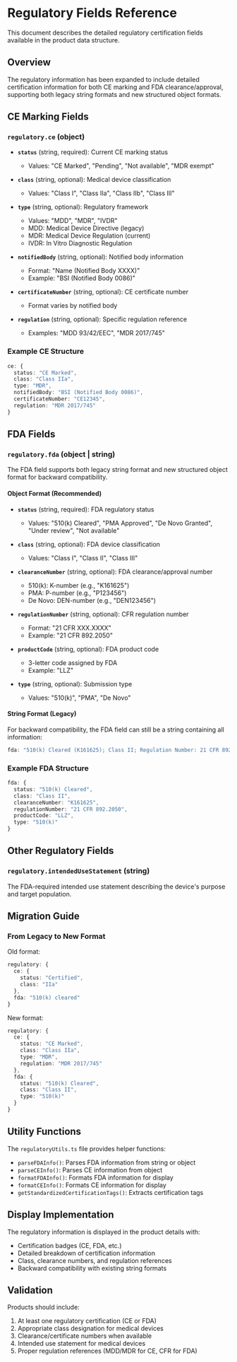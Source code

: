 # Regulatory Fields Reference

This document describes the detailed regulatory certification fields available in the product data structure.

## Overview

The regulatory information has been expanded to include detailed certification information for both CE marking and FDA clearance/approval, supporting both legacy string formats and new structured object formats.

## CE Marking Fields

### `regulatory.ce` (object)

- **`status`** (string, required): Current CE marking status
  - Values: "CE Marked", "Pending", "Not available", "MDR exempt"
  
- **`class`** (string, optional): Medical device classification
  - Values: "Class I", "Class IIa", "Class IIb", "Class III"
  
- **`type`** (string, optional): Regulatory framework
  - Values: "MDD", "MDR", "IVDR"
  - MDD: Medical Device Directive (legacy)
  - MDR: Medical Device Regulation (current)
  - IVDR: In Vitro Diagnostic Regulation
  
- **`notifiedBody`** (string, optional): Notified body information
  - Format: "Name (Notified Body XXXX)"
  - Example: "BSI (Notified Body 0086)"
  
- **`certificateNumber`** (string, optional): CE certificate number
  - Format varies by notified body
  
- **`regulation`** (string, optional): Specific regulation reference
  - Examples: "MDD 93/42/EEC", "MDR 2017/745"

### Example CE Structure

```typescript
ce: {
  status: "CE Marked",
  class: "Class IIa",
  type: "MDR",
  notifiedBody: "BSI (Notified Body 0086)",
  certificateNumber: "CE12345",
  regulation: "MDR 2017/745"
}
```

## FDA Fields

### `regulatory.fda` (object | string)

The FDA field supports both legacy string format and new structured object format for backward compatibility.

#### Object Format (Recommended)

- **`status`** (string, required): FDA regulatory status
  - Values: "510(k) Cleared", "PMA Approved", "De Novo Granted", "Under review", "Not available"
  
- **`class`** (string, optional): FDA device classification
  - Values: "Class I", "Class II", "Class III"
  
- **`clearanceNumber`** (string, optional): FDA clearance/approval number
  - 510(k): K-number (e.g., "K161625")
  - PMA: P-number (e.g., "P123456")
  - De Novo: DEN-number (e.g., "DEN123456")
  
- **`regulationNumber`** (string, optional): CFR regulation number
  - Format: "21 CFR XXX.XXXX"
  - Example: "21 CFR 892.2050"
  
- **`productCode`** (string, optional): FDA product code
  - 3-letter code assigned by FDA
  - Example: "LLZ"
  
- **`type`** (string, optional): Submission type
  - Values: "510(k)", "PMA", "De Novo"

#### String Format (Legacy)

For backward compatibility, the FDA field can still be a string containing all information:

```typescript
fda: "510(k) Cleared (K161625); Class II; Regulation Number: 21 CFR 892.2050; Product Code: LLZ"
```

### Example FDA Structure

```typescript
fda: {
  status: "510(k) Cleared",
  class: "Class II",
  clearanceNumber: "K161625",
  regulationNumber: "21 CFR 892.2050",
  productCode: "LLZ",
  type: "510(k)"
}
```

## Other Regulatory Fields

### `regulatory.intendedUseStatement` (string)

The FDA-required intended use statement describing the device's purpose and target population.

## Migration Guide

### From Legacy to New Format

Old format:
```typescript
regulatory: {
  ce: {
    status: "Certified",
    class: "IIa"
  },
  fda: "510(k) cleared"
}
```

New format:
```typescript
regulatory: {
  ce: {
    status: "CE Marked",
    class: "Class IIa",
    type: "MDR",
    regulation: "MDR 2017/745"
  },
  fda: {
    status: "510(k) Cleared",
    class: "Class II",
    type: "510(k)"
  }
}
```

## Utility Functions

The `regulatoryUtils.ts` file provides helper functions:

- `parseFDAInfo()`: Parses FDA information from string or object
- `parseCEInfo()`: Parses CE information from object
- `formatFDAInfo()`: Formats FDA information for display
- `formatCEInfo()`: Formats CE information for display
- `getStandardizedCertificationTags()`: Extracts certification tags

## Display Implementation

The regulatory information is displayed in the product details with:

- Certification badges (CE, FDA, etc.)
- Detailed breakdown of certification information
- Class, clearance numbers, and regulation references
- Backward compatibility with existing string formats

## Validation

Products should include:

1. At least one regulatory certification (CE or FDA)
2. Appropriate class designation for medical devices
3. Clearance/certificate numbers when available
4. Intended use statement for medical devices
5. Proper regulation references (MDD/MDR for CE, CFR for FDA)